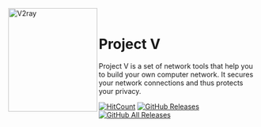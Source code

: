 <div>
<img width="180" height="210" align="left" src="https://raw.githubusercontent.com/kslr/kslr/main/l.png" alt="V2ray"/>
</br>
<h1>Project V</h1> 
<p>Project V is a set of network tools that help you to build your own computer network.
It secures your network connections and thus protects your privacy.</p>
</div>

[![HitCount](http://hits.dwyl.io/Qv2ray/Qv2ray.svg)](http://hits.dwyl.io/Qv2ray/Qv2ray)
[![GitHub Releases](https://img.shields.io/github/downloads/Qv2ray/Qv2ray/latest/total?style=flat-square&logo=github)](https://github.com/Qv2ray/Qv2ray/releases)
[![GitHub All Releases](https://img.shields.io/github/downloads/Qv2ray/Qv2ray/total?label=downloads-total&logo=github&style=flat-square)](https://github.com/Qv2ray/Qv2ray/releases)
